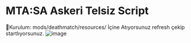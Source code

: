 # MTA:SA Askeri Telsiz Script

📂Kurulum: mods/deathmatch/resources/ İçine Atıyorsunuz refresh  çekip startlıyorsunuz.
![image](https://github.com/batumsh/AskeriTelsizScript/assets/142420648/8bdd330e-9b0d-437b-8638-fdcdf74f9ef4)

